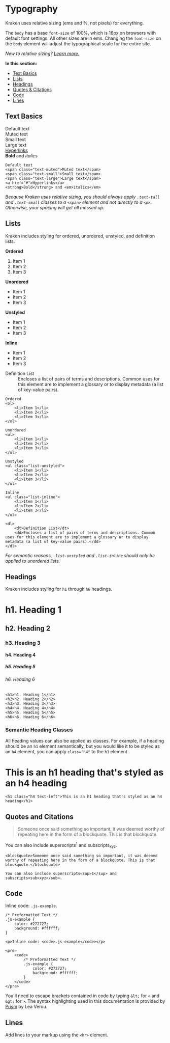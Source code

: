 # Typography

Kraken uses relative sizing (ems and %, not pixels) for everything.

The `body` has a base `font-size` of 100%, which is 16px on browsers with default font settings. All other sizes are in ems. Changing the `font-size` on the `body` element will adjust the typographical scale for the entire site.</p>

*New to relative sizing? [Learn more.](http://gomakethings.com/working-with-relative-sizing/)*

<nav>
	<strong>In this section:</strong>
	<ul>
		<li><a data-scroll href="#text-basics">Text Basics</a></li>
		<li><a data-scroll href="#lists">Lists</a></li>
		<li><a data-scroll href="#headings">Headings</a></li>
		<li><a data-scroll href="#quotes-and-citations">Quotes &amp; Citations</a></li>
		<li><a data-scroll href="#code">Code</a></li>
		<li><a data-scroll href="#lines">Lines</a></li>
	</ul>
</nav>


<h2 id="text-basics">Text Basics</h2>

Default text<br>
<span class="text-muted">Muted text</span><br>
<span class="text-small">Small text</span><br>
<span class="text-large">Large text</span><br>
<a href="#">Hyperlinks</a><br>
<strong>Bold</strong> and <em>italics</em>

```markup
Default text
<span class="text-muted">Muted text</span>
<span class="text-small">Small text</span>
<span class="text-large">Large text</span>
<a href="#">Hyperlinks</a>
<strong>Bold</strong> and <em>italics</em>
```

*Because Kraken uses relative sizing, you should always apply `.text-tall` and `.text-small` classes to a `<span>` element and not directly to a `<p>`. Otherwise, your spacing will get all messed up.*


<h2 id="lists">Lists</h2>

Kraken includes styling for ordered, unordered, unstyled, and definition lists.

<div class="row">
	<div class="grid-third">
		<strong>Ordered</strong>
		<ol>
			<li>Item 1</li>
			<li>Item 2</li>
			<li>Item 3</li>
		</ol>
	</div>
	<div class="grid-third">
		<strong>Unordered</strong>
		<ul>
			<li>Item 1</li>
			<li>Item 2</li>
			<li>Item 3</li>
		</ul>
	</div>
	<div class="grid-third">
		<strong>Unstyled</strong>
		<ul class="list-unstyled">
			<li>Item 1</li>
			<li>Item 2</li>
			<li>Item 3</li>
		</ul>
	</div>
</div>

<div>
	<strong>Inline</strong>
	<ul class="list-inline">
		<li>Item 1</li>
		<li>Item 2</li>
		<li>Item 3</li>
	</ul>
</div>

<dl>
	<dt>Definition List</dt>
	<dd>Encloses a list of pairs of terms and descriptions. Common uses for this element are to implement a glossary or to display metadata (a list of key-value pairs).</dd>
</dl>

```markup
Ordered
<ol>
	<li>Item 1</li>
	<li>Item 2</li>
	<li>Item 3</li>
</ol>

Unordered
<ul>
	<li>Item 1</li>
	<li>Item 2</li>
	<li>Item 3</li>
</ul>

Unstyled
<ul class="list-unstyled">
	<li>Item 1</li>
	<li>Item 2</li>
	<li>Item 3</li>
</ul>

Inline
<ul class="list-inline">
	<li>Item 1</li>
	<li>Item 2</li>
	<li>Item 3</li>
</ul>

<dl>
	<dt>Definition List</dt>
	<dd>Encloses a list of pairs of terms and descriptions. Common uses for this element are to implement a glossary or to display metadata (a list of key-value pairs).</dd>
</dl>
```

*For semantic reasons, `.list-unstyled` and `.list-inline` should only be applied to unordered lists.*


<h2 id="headings">Headings</h2>

Kraken includes styling for `h1` through `h6` headings.

# h1. Heading 1

## h2. Heading 2

### h3. Heading 3

#### h4. Heading 4

##### h5. Heading 5

###### h6. Heading 6


```markup
<h1>h1. Heading 1</h1>
<h2>h2. Heading 2</h2>
<h3>h3. Heading 3</h3>
<h4>h4. Heading 4</h4>
<h5>h5. Heading 5</h5>
<h6>h6. Heading 6</h6>
```

### Semantic Heading Classes

All heading values can also be applied as classes. For example, if a heading should be an `h1` element semantically, but you would like it to be styled as an `h4` element, you can apply `class="h4"` to the `h1` element.

<h1 class="h4 text-left">This is an h1 heading that's styled as an h4 heading</h1>

```markup
<h1 class="h4 text-left">This is an h1 heading that's styled as an h4 heading</h1>
```


<h2 id="quotes-and-citations">Quotes and Citations</h2>

> Someone once said something so important, it was deemed worthy of repeating here in the form of a blockquote. This is that blockquote.

You can also include superscripts<sup>1</sup> and subscripts<sub>xyz</sub>.

```markup
<blockquote>Someone once said something so important, it was deemed worthy of repeating here in the form of a blockquote. This is that blockquote.</blockquote>

You can also include superscripts<sup>1</sup> and subscripts<sub>xyz</sub>.
```


<h2 id="code">Code</h2>

Inline code: `.js-example`.

```
/* Preformatted Text */
.js-example {
	color: #272727;
	background: #ffffff;
}
```

```markup
<p>Inline code: <code>.js-example</code></p>

<pre>
	<code>
		/* Preformatted Text */
		.js-example {
			color: #272727;
			background: #ffffff;
		}
	</code>
</pre>
```

You'll need to escape brackets contained in code by typing `&lt;` for `<` and `&gt;` for `>`. The syntax highlighting used in this documentation is provided by [Prism](http://prismjs.com/) by Lea Verou.


<h2 id="lines">Lines</h2>

Add lines to your markup using the `<hr>` element.